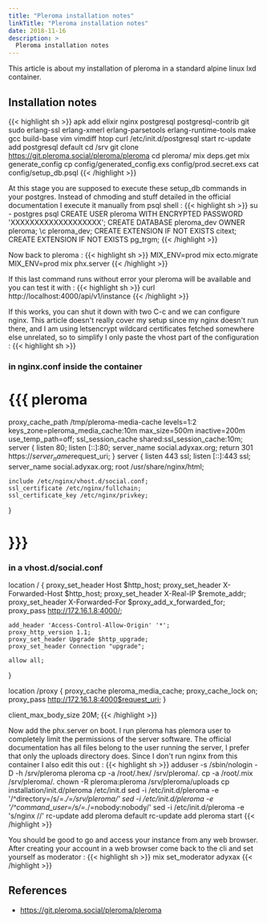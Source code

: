 ```yaml
---
title: "Pleroma installation notes"
linkTitle: "Pleroma installation notes"
date: 2018-11-16
description: >
  Pleroma installation notes
---
```


This article is about my installation of pleroma in a standard alpine linux lxd container.

## Installation notes
{{< highlight sh >}}
apk add elixir nginx postgresql postgresql-contrib git sudo erlang-ssl erlang-xmerl erlang-parsetools erlang-runtime-tools make gcc build-base vim vimdiff htop curl
/etc/init.d/postgresql start
rc-update add postgresql default
cd /srv
git clone https://git.pleroma.social/pleroma/pleroma
cd pleroma/
mix deps.get
mix generate_config
cp config/generated_config.exs config/prod.secret.exs
cat config/setup_db.psql
{{< /highlight >}}

At this stage you are supposed to execute these setup_db commands in your postgres. Instead of chmoding and stuff detailed in the official documentation I execute it manually from psql shell :
{{< highlight sh >}}
su - postgres
psql
CREATE USER pleroma WITH ENCRYPTED PASSWORD 'XXXXXXXXXXXXXXXXXXX';
CREATE DATABASE pleroma_dev OWNER pleroma;
\c pleroma_dev;
CREATE EXTENSION IF NOT EXISTS citext;
CREATE EXTENSION IF NOT EXISTS pg_trgm;
{{< /highlight >}}

Now back to pleroma :
{{< highlight sh >}}
MIX_ENV=prod mix ecto.migrate
MIX_ENV=prod mix phx.server
{{< /highlight >}}

If this last command runs without error your pleroma will be available and you can test it with : 
{{< highlight sh >}}
curl http://localhost:4000/api/v1/instance
{{< /highlight >}}

If this works, you can shut it down with two C-c and we can configure nginx. This article doesn't really cover my setup since my nginx doesn't run there, and I am using letsencrypt wildcard certificates fetched somewhere else unrelated, so to simplify I only paste the vhost part of the configuration :
{{< highlight sh >}}
### in nginx.conf inside the container ###
# {{{ pleroma
proxy_cache_path /tmp/pleroma-media-cache levels=1:2 keys_zone=pleroma_media_cache:10m max_size=500m inactive=200m use_temp_path=off;
ssl_session_cache shared:ssl_session_cache:10m;
server {
    listen       80;
    listen       [::]:80;
    server_name  social.adyxax.org;
    return       301 https://$server_name$request_uri;
}
server {
    listen       443 ssl;
    listen       [::]:443 ssl;
    server_name  social.adyxax.org;
    root         /usr/share/nginx/html;

    include /etc/nginx/vhost.d/social.conf;
    ssl_certificate /etc/nginx/fullchain;
    ssl_certificate_key /etc/nginx/privkey;
}
# }}}

### in a vhost.d/social.conf ###
location / {
    proxy_set_header Host $http_host;
    proxy_set_header X-Forwarded-Host $http_host;
    proxy_set_header X-Real-IP $remote_addr;
    proxy_set_header X-Forwarded-For $proxy_add_x_forwarded_for;
    proxy_pass  http://172.16.1.8:4000/;

    add_header 'Access-Control-Allow-Origin' '*';
    proxy_http_version 1.1;
    proxy_set_header Upgrade $http_upgrade;
    proxy_set_header Connection "upgrade";

    allow all;
}

location /proxy {
    proxy_cache pleroma_media_cache;
    proxy_cache_lock on;
    proxy_pass http://172.16.1.8:4000$request_uri;
}

client_max_body_size 20M;
{{< /highlight >}}

Now add the phx.server on boot. I run pleroma has plemora user to completely limit the permissions of the server software. The official documentation has all files belong to the user running the server, I prefer that only the uploads directory does. Since I don't run nginx from this container I also edit this out :
{{< highlight sh >}}
adduser -s /sbin/nologin -D -h /srv/pleroma pleroma
cp -a /root/.hex/ /srv/pleroma/.
cp -a /root/.mix /srv/pleroma/.
chown -R pleroma:pleroma /srv/pleroma/uploads
cp installation/init.d/pleroma /etc/init.d
sed -i /etc/init.d/pleroma -e '/^directory=/s/=.*/=\/srv\/pleroma/'
sed -i /etc/init.d/pleroma -e '/^command_user=/s/=.*/=nobody:nobody/'
sed -i /etc/init.d/pleroma -e 's/nginx //'
rc-update add pleroma default
rc-update add pleroma start
{{< /highlight >}}

You should be good to go and access your instance from any web browser. After creating your account in a web browser come back to the cli and set yourself as moderator : 
{{< highlight sh >}}
mix set_moderator adyxax
{{< /highlight >}}

## References

- https://git.pleroma.social/pleroma/pleroma
